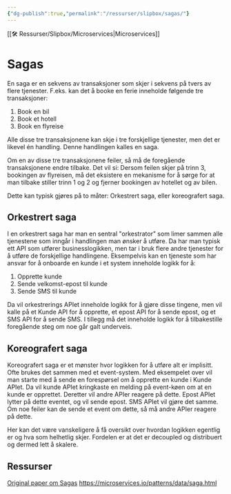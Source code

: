 ```yaml
---
{"dg-publish":true,"permalink":"/ressurser/slipbox/sagas/"}
---
```

[[🛠 Ressurser/Slipbox/Microservices|Microservices]]

# Sagas

En saga er en sekvens av transaksjoner som skjer i sekvens på tvers av flere tjenester. F.eks. kan det å booke en ferie inneholde følgende tre transaksjoner:
1. Book en bil
2. Book et hotell
3. Book en flyreise

Alle disse tre transaksjonene kan skje i tre forskjellige tjenester, men det er likevel én handling. Denne handlingen kalles en saga. 

Om en av disse tre transaksjonene feiler, så må de foregående transaksjonene endre tilbake. Det vil si: Dersom feilen skjer på trinn 3, bookingen av flyreisen, må det eksistere en mekanisme for å sørge for at man tilbake stiller trinn 1 og 2 og fjerner bookingen av hotellet og av bilen.

Dette kan typisk gjøres på to måter: Orkestrert saga, eller koreografert saga.

## Orkestrert saga
I en orkestrert saga har man en sentral "orkestrator" som limer sammen alle tjenestene som inngår i handlingen man ønsker å utføre. Da har man typisk ett API som utfører businesslogikken, men tar i bruk flere andre tjenester for å utføre de forskjellige handlingene. Eksempelvis kan en tjeneste som har ansvar for å onboarde en kunde i et system inneholde logikk for å:
1. Opprette kunde
2. Sende velkomst-epost til kunde
3. Sende SMS til kunde

Da vil orkestrerings APIet inneholde logikk for å gjøre disse tingene, men vil kalle på et Kunde API for å opprette, et epost API for å sende epost, og et SMS API for å sende SMS. I tillegg må det inneholde logikk for å tilbakestille foregående steg om noe går galt underveis.


## Koreografert saga
Koreografert saga er et mønster hvor logikken for å utføre alt er implisitt. Ofte brukes det sammen med et event-system. Med eksempelet over vil man starte med å sende en forespørsel om å opprette en kunde i Kunde APIet. Da vil kunde APIet kringkaste en melding på event-køen om at en kunde er opprettet. Deretter vil andre APIer reagere på dette. Epost APIet lytter på dette eventet, og vil sende epost. SMS APIet vil gjøre det samme. Om noe feiler kan de sende et event om dette, så må andre APIer reagere på dette.

Her kan det være vanskeligere å få oversikt over hvordan logikken egentlig er og hva som helhetlig skjer. Fordelen er at det er decoupled og distribuert og dermed lett å skalere.

## Ressurser
[Original paper om Sagas](https://www.cs.cornell.edu/andru/cs711/2002fa/reading/sagas.pdf)
https://microservices.io/patterns/data/saga.html

